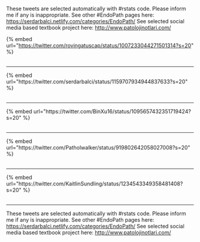 

These tweets are selected automatically with #rstats code. Please inform me if any is inappropriate.
See other #EndoPath pages here: https://serdarbalci.netlify.com/categories/EndoPath/ 
See selected social media based textbook project here: http://www.patolojinotlari.com/

{% embed url="https://twitter.com/rovingatuscap/status/1007233044271501314?s=20" %}<br>
<br>
<hr>
{% embed url="https://twitter.com/serdarbalci/status/1159707934944837633?s=20" %}<br>
<br>
<hr>
{% embed url="https://twitter.com/BinXu16/status/1095657432351719424?s=20" %}<br>
<br>
<hr>
{% embed url="https://twitter.com/Patholwalker/status/919802642058027008?s=20" %}<br>
<br>
<hr>
{% embed url="https://twitter.com/KaitlinSundling/status/1234543349358481408?s=20" %}<br>
<br>
<hr>


These tweets are selected automatically with #rstats code. Please inform me if any is inappropriate.
See other #EndoPath pages here: https://serdarbalci.netlify.com/categories/EndoPath/ 
See selected social media based textbook project here: http://www.patolojinotlari.com/
